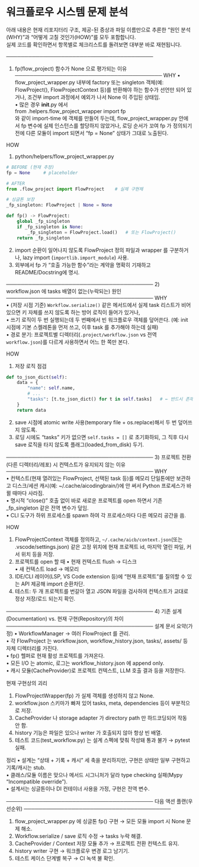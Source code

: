 # 워크플로우 시스템 문제 분석

아래 내용은 현재 리포지터리 구조, 제공-된 증상과 파일 이름만으로 추론한 “원인 분석(WHY)”과 “어떻게 고칠 것인가(HOW)”를 모두 포함합니다.  
실제 코드를 확인하면서 항목별로 체크리스트를 돌려보면 대부분 바로 재현됩니다.

────────────────────────────────────────
1) fp(flow_project) 함수가 None 으로 평가되는 이유
────────────────────────────────────────
WHY
• flow_project_wrapper.py 내부에 factory 또는 singleton 객체(예: FlowProject(), FlowProjectContext 등)를 반환해야 하는 함수가 선언만 되어 있거나, 조건부 import 과정에서 예외가 나서 None 이 주입된 상태임.  
• 많은 경우 __init__.py 에서  
  from .helpers.flow_project_wrapper import fp  
  와 같이 import-time 에 객체를 만들어 두는데, flow_project_wrapper.py 안에서 fp 변수에 실제 인스턴스를 할당하지 않았거나, 로딩 순서가 꼬여 fp 가 정의되기 전에 다른 모듈이 import 되면서 “fp = None” 상태가 그대로 노출된다.

HOW
1. python/helpers/flow_project_wrapper.py

```python
# BEFORE (현재 추정)
fp = None     # placeholder

# AFTER
from .flow_project import FlowProject    # 실제 구현체

# 싱글톤 보장
_fp_singleton: FlowProject | None = None

def fp() -> FlowProject:
    global _fp_singleton
    if _fp_singleton is None:
        _fp_singleton = FlowProject.load()   # 또는 FlowProject()
    return _fp_singleton
```

2. import 순환이 일어나지 않도록 FlowProject 정의 파일과 wrapper 를 구분하거나, lazy import (`importlib.import_module`) 사용.
3. 외부에서 fp 가 “호출 가능한 함수”라는 계약을 명확히 기재하고 README/Docstring에 명시.

────────────────────────────────────────
2) workflow.json 에 tasks 배열이 없는(누락되는) 원인
────────────────────────────────────────
WHY  
• (저장 시점 기준) `Workflow.serialize()` 같은 메서드에서 실제 task 리스트가 비어 있으면 키 자체를 쓰지 않도록 하는 방어 로직이 들어가 있거나,  
• 쓰기 로직이 두 번 실행되는데 두 번째에서 빈 워크플로우 객체를 덮어쓴다. (예: init 시점에 기본 스켈레톤을 먼저 쓰고, 이후 task 를 추가해야 하는데 실패)  
• 경로 분기: 프로젝트별 디렉터리(`.project/workflow.json` vs 전역 `workflow.json`)를 다르게 사용하면서 어느 한 쪽만 본다.

HOW  
1. 저장 로직 점검
```python
def to_json_dict(self):
    data = {
        "name": self.name,
        # ...
        "tasks": [t.to_json_dict() for t in self.tasks]   # ← 반드시 존재
    }
    return data
```
2. save 시점에 atomic write 사용(temporary file + os.replace)해서 두 번 덮어쓰지 않도록.  
3. 로딩 시에도 “tasks” 키가 없으면 `self.tasks = []` 로 초기화하되, 그 직후 다시 save 로직을 타지 않도록 플래그(loaded_from_disk) 두기.

────────────────────────────────────────
3) 프로젝트 전환(다른 디렉터리/레포) 시 컨텍스트가 유지되지 않는 이유
────────────────────────────────────────
WHY  
• 컨텍스트(현재 열려있는 FlowProject, 선택된 task 등)를 메모리 단일톤에만 보관하고 디스크/세션 캐시(예: ~/.cache/aicodingbrain/)에 안 써서 Python 프로세스가 바뀔 때마다 사라짐.  
• 명시적 “close()” 호출 없이 바로 새로운 프로젝트를 open 하면서 기존 _fp_singleton 같은 전역 변수가 덮임.  
• CLI 도구가 하위 프로세스를 spawn 하여 각 프로세스마다 다른 메모리 공간을 씀.

HOW  
1. FlowProjectContext 객체를 정의하고, `~/.cache/aicb/context.json`(또는 .vscode/settings.json) 같은 고정 위치에 현재 프로젝트 id, 마지막 열린 파일, 커서 위치 등을 저장.  
2. 프로젝트를 open 할 때
   • 현재 컨텍스트 flush → 디스크  
   • 새 컨텍스트 load → 메모리  
3. IDE/CLI 레이어(LSP, VS Code extension 등)에 “현재 프로젝트”를 질의할 수 있는 API 제공해 import 순환차단.  
4. 테스트: 두 개 프로젝트를 번갈아 열고 JSON 파일을 검사하여 컨텍스트가 교대로 정상 저장/로드 되는지 확인.

────────────────────────────────────────
4) 기존 설계(Documentation) vs. 현재 구현(Repository)의 차이
────────────────────────────────────────
설계 문서 요약(가정)
• WorkflowManager → 여러 FlowProject 를 관리.  
• 각 FlowProject 는 workflow.json, workflow_history.json, tasks/, assets/ 등 자체 디렉터리를 가진다.  
• fp() 헬퍼로 현재 활성 프로젝트를 가져온다.  
• 모든 I/O 는 atomic, 로그는 workflow_history.json 에 append only.  
• 캐시 모듈(CacheProvider)로 프로젝트 컨텍스트, LLM 호출 결과 등을 저장한다.

현재 구현상의 괴리
1. FlowProjectWrapper(fp) 가 실제 객체를 생성하지 않고 None.  
2. workflow.json 스키마가 빠져 있어 tasks, meta, dependencies 등이 부분적으로 저장.  
3. CacheProvider 나 storage adapter 가 directory path 만 하드코딩되어 작동 안 함.  
4. history 기능은 파일은 있으나 writer 가 호출되지 않아 항상 빈 배열.  
5. 테스트 코드(test_workflow.py) 는 설계 스펙에 맞춰 작성돼 통과 불가 → pytest 실패.

정리
• 설계는 “상태 + 기록 + 캐시” 세 축을 분리하지만, 구현은 상태만 일부 구현하고 기록/캐시는 stub.  
• 클래스/모듈 이름은 맞으나 메서드 시그니처가 달라 type checking 실패(Mypy “Incompatible override”).  
• 설계서는 싱글톤이나 DI 컨테이너 사용을 가정, 구현은 전역 변수.

────────────────────────────────────────
다음 액션 플랜(우선순위)
────────────────────────────────────────
1. flow_project_wrapper.py 에 싱글톤 fp() 구현 → 모든 모듈 import 시 None 문제 해소.  
2. Workflow.serialize / save 로직 수정 → tasks 누락 해결.  
3. CacheProvider / Context 저장 모듈 추가 → 프로젝트 전환 컨텍스트 유지.  
4. history writer 구현 → 워크플로우 변경 로그 남기기.  
5. 테스트 케이스 단계별 복구 → CI 녹색 불 확인.